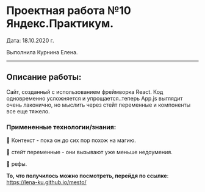 # Проектная работа №10 Яндекс.Практикум.

Дата: 18.10.2020 г.

Выполнила Курнина Елена.
* * * * *
## Описание работы:

Сайт, созданный с использованием фреймворка React. Код одновременно усложняется и упрощается..теперь App.js выглядит очень лаконично, но мыслить через стейт переменные и компоненты все еще тяжело. 

### Примененные технологии/знания: 

:jack_o_lantern: Контекст - пока он до сих пор похож на магию.

:jack_o_lantern: стейт переменные - они вызывают уже меньше недоумения. 

:jack_o_lantern: рефы.

**То, что получилось можно посмотреть, перейдя по ссылке**: https://lena-ku.github.io/mesto/